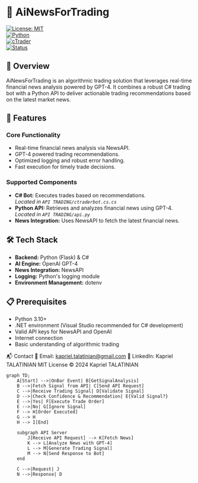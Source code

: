 # 🤖 AiNewsForTrading

[![License: MIT](https://img.shields.io/badge/License-MIT-yellow.svg)](https://opensource.org/licenses/MIT)  
[![Python](https://img.shields.io/badge/Python-3.10+-blue.svg)](https://www.python.org/)  
[![cTrader](https://img.shields.io/badge/cTrader-Latest-green.svg)](https://www.ctrader.com/)  
[![Status](https://img.shields.io/badge/Status-Active-success.svg)]()

## 📌 Overview
AiNewsForTrading is an algorithmic trading solution that leverages real-time financial news analysis powered by GPT-4. It combines a robust C# trading bot with a Python API to deliver actionable trading recommendations based on the latest market news.

## 🚀 Features

### Core Functionality
- Real-time financial news analysis via NewsAPI.
- GPT-4 powered trading recommendations.
- Optimized logging and robust error handling.
- Fast execution for timely trade decisions.

### Supported Components
- **C# Bot:** Executes trades based on recommendations.  
  _Located in `API TRADING/ctraderbot.cs.cs`_
- **Python API:** Retrieves and analyzes financial news using GPT-4.  
  _Located in `API TRADING/api.py`_
- **News Integration:** Uses NewsAPI to fetch the latest financial news.

## 🛠 Tech Stack
- **Backend:** Python (Flask) & C#
- **AI Engine:** OpenAI GPT-4
- **News Integration:** NewsAPI
- **Logging:** Python's logging module
- **Environment Management:** dotenv

## 📋 Prerequisites
- Python 3.10+  
- .NET environment (Visual Studio recommended for C# development)  
- Valid API keys for NewsAPI and OpenAI  
- Internet connection  
- Basic understanding of algorithmic trading  

📬 Contact
📧 Email: kapriel.talatinian@gmail.com
🔗 LinkedIn: Kapriel TALATINIAN
MIT License © 2024 Kapriel TALATINIAN

```mermaid
graph TD;
    A[Start] -->|OnBar Event| B[GetSignalAnalysis]
    B -->|Fetch Signal from API| C[Send API Request]
    C -->|Receive Trading Signal| D[Validate Signal]
    D -->|Check Confidence & Recommendation| E{Valid Signal?}
    E -->|Yes| F[Execute Trade Order]
    E -->|No| G[Ignore Signal]
    F --> H[Order Executed]
    G --> H
    H --> I[End]

    subgraph API Server
        J[Receive API Request] --> K[Fetch News]
        K --> L[Analyze News with GPT-4]
        L --> M[Generate Trading Signal]
        M --> N[Send Response to Bot]
    end
    
    C -->|Request| J
    N -->|Response| D


